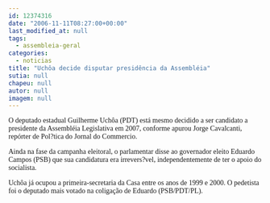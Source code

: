 ```yaml
---
id: 12374316
date: "2006-11-11T08:27:00+00:00"
last_modified_at: null
tags:
  - assembleia-geral
categories:
  - noticias
title: "Uchôa decide disputar presidência da Assembléia"
sutia: null
chapeu: null
autor: null
imagem: null
---
```

<p><P><FONT face=Arial><FONT face=Verdana>O deputado estadual Guilherme Uchôa (PDT) está mesmo decidido a ser candidato a presidente da Assembléia Legislativa em 2007, conforme apurou Jorge Cavalcanti, repórter de Pol?tica do Jornal do Commercio. </FONT></P></p>
<p><P><FONT face=Verdana>Ainda na fase da campanha eleitoral, o parlamentar disse ao governador eleito Eduardo Campos (PSB) que sua candidatura era irrevers?vel, independentemente de ter o apoio do socialista.</FONT></P></p>
<p><P><FONT face=Verdana>Uchôa já ocupou a primeira-secretaria da Casa entre os anos de 1999 e 2000. O pedetista foi o deputado mais votado na coligação de Eduardo (PSB/PDT/PL).</FONT></P></FONT> </p>
